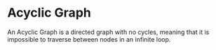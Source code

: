 # Acyclic Graph
An Acyclic Graph is a directed graph with no cycles, meaning that it is impossible to traverse between nodes in an infinite loop.
